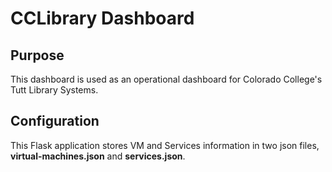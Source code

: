 # CCLibrary Dashboard

## Purpose
This dashboard is used as an operational dashboard for Colorado College's Tutt Library 
Systems.  

## Configuration
This Flask application stores VM and Services information in two json files, 
**virtual-machines.json** and **services.json**.

